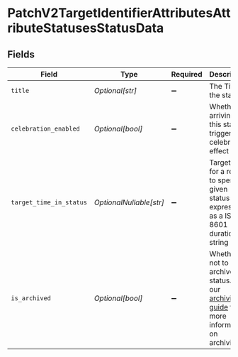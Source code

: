 # PatchV2TargetIdentifierAttributesAttributeStatusesStatusData


## Fields

| Field                                                                                                                           | Type                                                                                                                            | Required                                                                                                                        | Description                                                                                                                     | Example                                                                                                                         |
| ------------------------------------------------------------------------------------------------------------------------------- | ------------------------------------------------------------------------------------------------------------------------------- | ------------------------------------------------------------------------------------------------------------------------------- | ------------------------------------------------------------------------------------------------------------------------------- | ------------------------------------------------------------------------------------------------------------------------------- |
| `title`                                                                                                                         | *Optional[str]*                                                                                                                 | :heavy_minus_sign:                                                                                                              | The Title of the status                                                                                                         | In Progress                                                                                                                     |
| `celebration_enabled`                                                                                                           | *Optional[bool]*                                                                                                                | :heavy_minus_sign:                                                                                                              | Whether arriving at this status triggers a celebration effect                                                                   | true                                                                                                                            |
| `target_time_in_status`                                                                                                         | *OptionalNullable[str]*                                                                                                         | :heavy_minus_sign:                                                                                                              | Target time for a record to spend in given status expressed as a ISO-8601 duration string                                       | P0Y0M1DT0H0M0S                                                                                                                  |
| `is_archived`                                                                                                                   | *Optional[bool]*                                                                                                                | :heavy_minus_sign:                                                                                                              | Whether or not to archive the status. See our [archiving guide](/docs/archiving-vs-deleting) for more information on archiving. | false                                                                                                                           |